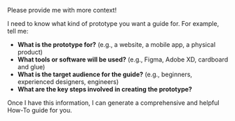 
Please provide me with more context! 

I need to know what kind of prototype you want a guide for. For example, tell me:

* **What is the prototype for?** (e.g., a website, a mobile app, a physical product)
* **What tools or software will be used?** (e.g., Figma, Adobe XD, cardboard and glue)
* **What is the target audience for the guide?** (e.g., beginners, experienced designers, engineers)
* **What are the key steps involved in creating the prototype?**


Once I have this information, I can generate a comprehensive and helpful How-To guide for you. 
